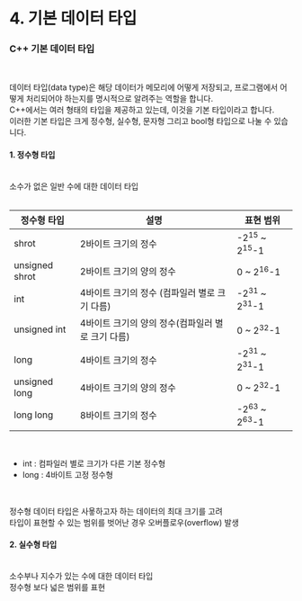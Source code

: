 # 4. 기본 데이터 타입


### C++ 기본 데이터 타입
<br/>

데이터 타입(data type)은 해당 데이터가 메모리에 어떻게 저장되고, 프로그램에서 어떻게 처리되어야 하는지를 명시적으로 알려주는 역할을 합니다.<br/>
C++에서는 여러 형태의 타입을 제공하고 있는데, 이것을 기본 타입이라고 합니다.<br/>
이러한 기본 타입은 크게 정수형, 실수형, 문자형 그리고 bool형 타입으로 나눌 수 있습니다.<br/>

#### 1. 정수형 타입
<br/>
소수가 없은 일반 수에 대한 데이터 타입<br/>
<br/>

|정수형 타입|설명|표현 범위|
|--------|------------|-----------|
|shrot|2바이트 크기의 정수|-2<sup>15</sup> ~ 2<sup>15</sup>-1|
|unsigned shrot|2바이트 크기의 양의 정수|0 ~ 2<sup>16</sup>-1|
|int|4바이트 크기의 정수 (컴파일러 별로 크기 다름)|-2<sup>31</sup> ~ 2<sup>31</sup>-1|
|unsigned int|4바이트 크기의 양의 정수(컴파일러 별로 크기 다름)|0 ~ 2<sup>32</sup>-1|
|long|4바이트 크기의 정수|-2<sup>31</sup> ~ 2<sup>31</sup>-1|
|unsigned long|4바이트 크기의 양의 정수|0 ~ 2<sup>32</sup>-1|
|long long|8바이트 크기의 정수|-2<sup>63</sup> ~ 2<sup>63</sup>-1|

<br/>

- int : 컴파일러 별로 크기가 다른 기본 정수형
- long : 4바이트 고정 정수형

<br/>

정수형 데이터 타입은 사욯하고자 하는 데이터의 최대 크기를 고려<br/>
타입이 표현할 수 있는 범위를 벗어난 경우 오버플로우(overflow) 발생<br/>

#### 2. 실수형 타입
<br/>
소수부나 지수가 있는 수에 대한 데이터 타입<br/>
정수형 보다 넓은 범위를 표현<br/>
<br/>




